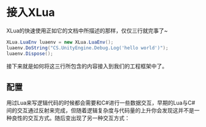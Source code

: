 # 接入XLua
XLua的快速使用正如它的文档中所描述的那样，仅仅三行就完事了~
```csharp
XLua.LuaEnv luaenv = new XLua.LuaEnv();
luaenv.DoString("CS.UnityEngine.Debug.Log('hello world')");
luaenv.Dispose();
```
接下来就是如何将这三行所包含的内容接入到我们的工程框架中了。

## 配置
用过Lua来写逻辑代码的时候都会需要和C#进行一些数据交互，早期的Lua与C#间的交互通过反射来完成，但随着逻辑复杂度与代码量的上升你会发现这并不是一种良性的交互方式。随后变出现了另一种交互方式：